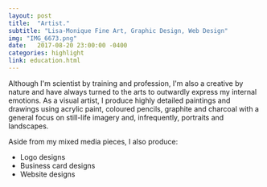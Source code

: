 ```yaml
---
layout: post
title:  "Artist."
subtitle: "Lisa-Monique Fine Art, Graphic Design, Web Design"
img: "IMG_6673.png"
date:   2017-08-20 23:00:00 -0400
categories: highlight
link: education.html
---
```


<p>Although I'm scientist by training and profession, I'm also a creative by nature and have always turned to the arts to outwardly express my internal emotions. As a visual artist, I produce highly detailed paintings and drawings using acrylic paint, coloured pencils, graphite and charcoal with a general focus on still-life imagery and, infrequently, portraits and landscapes.</p>
<p>Aside from my mixed media pieces, I also produce:
<ul>
	<li>Logo designs</li>
	<li>Business card designs</li>
	<li>Website designs</li>
</ul>
</p>
